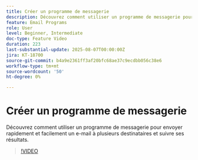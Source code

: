 ```yaml
---
title: Créer un programme de messagerie
description: Découvrez comment utiliser un programme de messagerie pour envoyer rapidement et facilement un e-mail à plusieurs destinataires et suivre ses résultats.
feature: Email Programs
role: User
level: Beginner, Intermediate
doc-type: Feature Video
duration: 223
last-substantial-update: 2025-08-07T00:00:00Z
jira: KT-18700
source-git-commit: b4a9e2361ff3af20bfc68ae37c9ecdbb056c38e6
workflow-type: tm+mt
source-wordcount: '50'
ht-degree: 0%

---
```



# Créer un programme de messagerie

Découvrez comment utiliser un programme de messagerie pour envoyer rapidement et facilement un e-mail à plusieurs destinataires et suivre ses résultats.

>[!VIDEO](https://video.tv.adobe.com/v/3470607/?learn=on&enablevpops)
